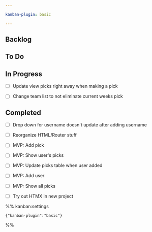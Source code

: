 ```yaml
---

kanban-plugin: basic

---
```


## Backlog



## To Do



## In Progress

- [ ] Update view picks right away when making a pick
- [ ] Change team list to not eliminate current weeks pick


## Completed

- [ ] Drop down for username doesn't update after adding username
- [ ] Reorganize HTML/Router stuff
- [ ] MVP: Add pick
- [ ] MVP: Show user's picks
- [ ] MVP: Update picks table when user added
- [ ] MVP: Add user
- [ ] MVP: Show all picks
- [ ] Try out HTMX in new project




%% kanban:settings
```
{"kanban-plugin":"basic"}
```
%%